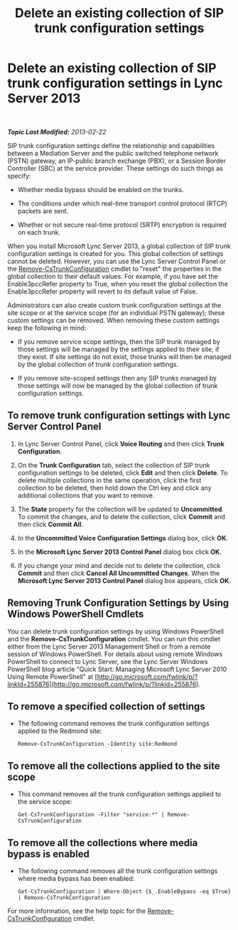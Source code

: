 ﻿---
title: 'Delete an existing collection of SIP trunk configuration settings'
TOCTitle: Delete an existing collection of SIP trunk configuration settings
ms:assetid: 3b25f14d-884b-42dd-a866-460d276d3e43
ms:mtpsurl: https://technet.microsoft.com/en-us/library/JJ688024(v=OCS.15)
ms:contentKeyID: 49733614
ms.date: 07/23/2014
mtps_version: v=OCS.15
---

<div data-xmlns="http://www.w3.org/1999/xhtml">

<div class="topic" data-xmlns="http://www.w3.org/1999/xhtml" data-msxsl="urn:schemas-microsoft-com:xslt" data-cs="http://msdn.microsoft.com/en-us/">

<div data-asp="http://msdn2.microsoft.com/asp">

# Delete an existing collection of SIP trunk configuration settings in Lync Server 2013

</div>

<div id="mainSection">

<div id="mainBody">

<span> </span>

_**Topic Last Modified:** 2013-02-22_

SIP trunk configuration settings define the relationship and capabilities between a Mediation Server and the public switched telephone network (PSTN) gateway, an IP-public branch exchange (PBX), or a Session Border Controller (SBC) at the service provider. These settings do such things as specify:

  - Whether media bypass should be enabled on the trunks.

  - The conditions under which real-time transport control protocol (RTCP) packets are sent.

  - Whether or not secure real-time protocol (SRTP) encryption is required on each trunk.

When you install Microsoft Lync Server 2013, a global collection of SIP trunk configuration settings is created for you. This global collection of settings cannot be deleted. However, you can use the Lync Server Control Panel or the [Remove-CsTrunkConfiguration](https://technet.microsoft.com/en-us/library/Gg425943(v=OCS.15)) cmdlet to "reset" the properties in the global collection to their default values. For example, if you have set the Enable3pccRefer property to True, when you reset the global collection the Enable3pccRefer property will revert to its default value of False.

Administrators can also create custom trunk configuration settings at the site scope or at the service scope (for an individual PSTN gateway); these custom settings can be removed. When removing these custom settings keep the following in mind:

  - If you remove service scope settings, then the SIP trunk managed by those settings will be managed by the settings applied to their site, if they exist. If site settings do not exist, those trunks will then be managed by the global collection of trunk configuration settings.

  - If you remove site-scoped settings then any SIP trunks managed by those settings will now be managed by the global collection of trunk configuration settings.

<div>

## To remove trunk configuration settings with Lync Server Control Panel

1.  In Lync Server Control Panel, click **Voice Routing** and then click **Trunk Configuration**.

2.  On the **Trunk Configuration** tab, select the collection of SIP trunk configuration settings to be deleted, click **Edit** and then click **Delete**. To delete multiple collections in the same operation, click the first collection to be deleted, then hold down the Ctrl key and click any additional collections that you want to remove.

3.  The **State** property for the collection will be updated to **Uncommitted**. To commit the changes, and to delete the collection, click **Commit** and then click **Commit All**.

4.  In the **Uncommitted Voice Configuration Settings** dialog box, click **OK**.

5.  In the **Microsoft Lync Server 2013 Control Panel** dialog box click **OK**.

6.  If you change your mind and decide not to delete the collection, click **Commit** and then click **Cancel All Uncommitted Changes**. When the **Microsoft Lync Server 2013 Control Panel** dialog box appears, click **OK**.

</div>

<div>

## Removing Trunk Configuration Settings by Using Windows PowerShell Cmdlets

You can delete trunk configuration settings by using Windows PowerShell and the **Remove-CsTrunkConfiguration** cmdlet. You can run this cmdlet either from the Lync Server 2013 Management Shell or from a remote session of Windows PowerShell. For details about using remote Windows PowerShell to connect to Lync Server, see the Lync Server Windows PowerShell blog article "Quick Start: Managing Microsoft Lync Server 2010 Using Remote PowerShell" at [http://go.microsoft.com/fwlink/p/?linkId=255876](http://go.microsoft.com/fwlink/p/?linkid=255876).

<div>

## To remove a specified collection of settings

  - The following command removes the trunk configuration settings applied to the Redmond site:
    
        Remove-CsTrunkConfiguration -Identity site:Redmond

</div>

<div>

## To remove all the collections applied to the site scope

  - This command removes all the trunk configuration settings applied to the service scope:
    
        Get-CsTrunkConfiguration -Filter "service:*" | Remove-CsTrunkConfiguration

</div>

<div>

## To remove all the collections where media bypass is enabled

  - The following command removes all the trunk configuration settings where media bypass has been enabled:
    
        Get-CsTrunkConfiguration | Where-Object {$_.EnableBypass -eq $True} | Remove-CsTrunkConfiguration

</div>

For more information, see the help topic for the [Remove-CsTrunkConfiguration](https://technet.microsoft.com/en-us/library/Gg425943(v=OCS.15)) cmdlet.

</div>

</div>

<span> </span>

</div>

</div>

</div>

